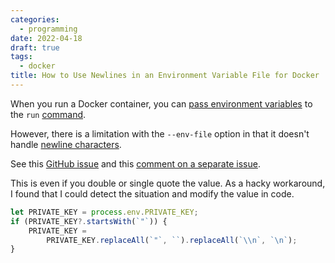 ```yaml
---
categories:
  - programming
date: 2022-04-18
draft: true
tags:
  - docker
title: How to Use Newlines in an Environment Variable File for Docker
---
```


When you run a Docker container, you can [pass environment
variables](https://docs.docker.com/engine/reference/commandline/run/#set-environment-variables--e---env---env-file)
to the `run`
[command](https://docs.docker.com/engine/reference/commandline/run/).

However, there is a limitation with the `--env-file` option in that it doesn't
handle [newline characters](https://en.wikipedia.org/wiki/Newline).

See this [GitHub issue](https://github.com/moby/moby/issues/32140) and this
[comment on a separate
issue](https://github.com/moby/moby/issues/28617#issuecomment-671906320).

This is even if you double or single quote the value. As a hacky workaround, I
found that I could detect the situation and modify the value in code.

```javascript
let PRIVATE_KEY = process.env.PRIVATE_KEY;
if (PRIVATE_KEY?.startsWith(`"`)) {
    PRIVATE_KEY =
        PRIVATE_KEY.replaceAll(`"`, ``).replaceAll(`\\n`, `\n`);
}
```
